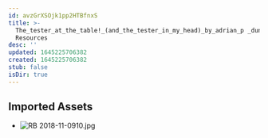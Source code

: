```yaml
---
id: avzGrXSOjk1pp2HTBfnxS
title: >-
  The_tester_at_the_table!_(and_the_tester_in_my_head)_by_adrian_p _dunston 1
  Resources
desc: ''
updated: 1645225706382
created: 1645225706382
stub: false
isDir: true
---
```

## Imported Assets
- ![RB 2018-11-0910.jpg](/assets/rb-2018-11-0910.jpg)
